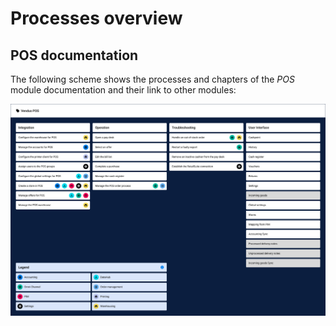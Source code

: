 # Processes overview

## POS documentation

The following scheme shows the processes and chapters of the *POS* module documentation and their link to other modules:

![Processes POS](../../Assets/Screenshots/POS/ProcessesVenduoPOS.png "Processes POS")


